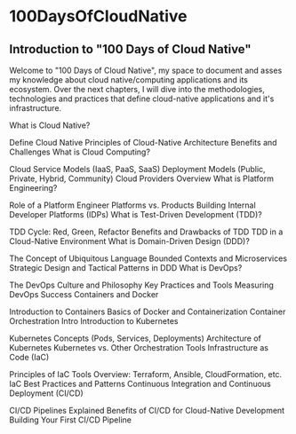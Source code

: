 # 100DaysOfCloudNative

## Introduction to "100 Days of Cloud Native"

Welcome to "100 Days of Cloud Native", my space to document and asses my knowledge about cloud native/computing applications and its ecosystem. Over the next chapters, I will dive into the methodologies, technologies and practices that define cloud-native applications and it's infrastructure.


What is Cloud Native?

Define Cloud Native
Principles of Cloud-Native Architecture
Benefits and Challenges
What is Cloud Computing?

Cloud Service Models (IaaS, PaaS, SaaS)
Deployment Models (Public, Private, Hybrid, Community)
Cloud Providers Overview
What is Platform Engineering?

Role of a Platform Engineer
Platforms vs. Products
Building Internal Developer Platforms (IDPs)
What is Test-Driven Development (TDD)?

TDD Cycle: Red, Green, Refactor
Benefits and Drawbacks of TDD
TDD in a Cloud-Native Environment
What is Domain-Driven Design (DDD)?

The Concept of Ubiquitous Language
Bounded Contexts and Microservices
Strategic Design and Tactical Patterns in DDD
What is DevOps?

The DevOps Culture and Philosophy
Key Practices and Tools
Measuring DevOps Success
Containers and Docker

Introduction to Containers
Basics of Docker and Containerization
Container Orchestration Intro
Introduction to Kubernetes

Kubernetes Concepts (Pods, Services, Deployments)
Architecture of Kubernetes
Kubernetes vs. Other Orchestration Tools
Infrastructure as Code (IaC)

Principles of IaC
Tools Overview: Terraform, Ansible, CloudFormation, etc.
IaC Best Practices and Patterns
Continuous Integration and Continuous Deployment (CI/CD)

CI/CD Pipelines Explained
Benefits of CI/CD for Cloud-Native Development
Building Your First CI/CD Pipeline


